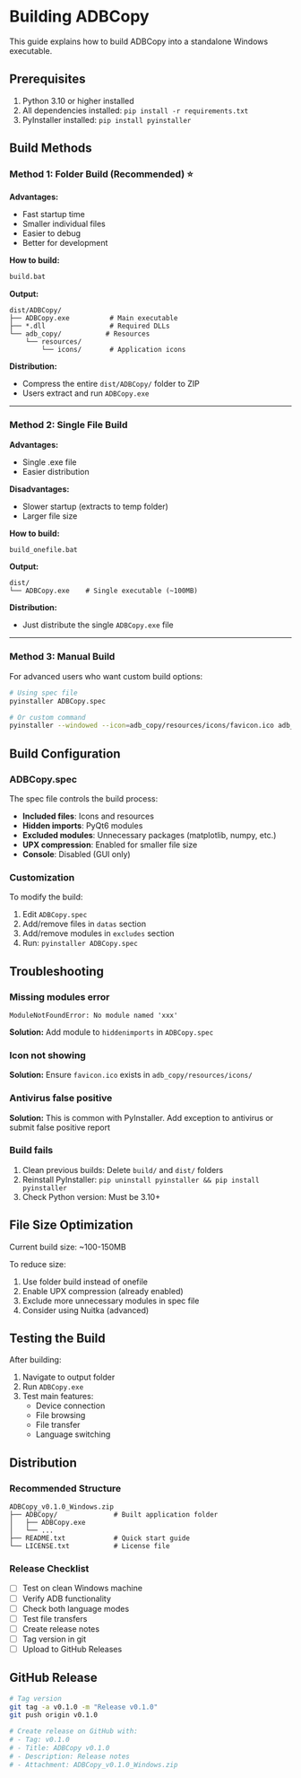 # Building ADBCopy

This guide explains how to build ADBCopy into a standalone Windows executable.

## Prerequisites

1. Python 3.10 or higher installed
2. All dependencies installed: `pip install -r requirements.txt`
3. PyInstaller installed: `pip install pyinstaller`

## Build Methods

### Method 1: Folder Build (Recommended) ⭐

**Advantages:**
- Fast startup time
- Smaller individual files
- Easier to debug
- Better for development

**How to build:**
```bash
build.bat
```

**Output:**
```
dist/ADBCopy/
├── ADBCopy.exe          # Main executable
├── *.dll                # Required DLLs
└── adb_copy/           # Resources
    └── resources/
        └── icons/       # Application icons
```

**Distribution:**
- Compress the entire `dist/ADBCopy/` folder to ZIP
- Users extract and run `ADBCopy.exe`

---

### Method 2: Single File Build

**Advantages:**
- Single .exe file
- Easier distribution

**Disadvantages:**
- Slower startup (extracts to temp folder)
- Larger file size

**How to build:**
```bash
build_onefile.bat
```

**Output:**
```
dist/
└── ADBCopy.exe    # Single executable (~100MB)
```

**Distribution:**
- Just distribute the single `ADBCopy.exe` file

---

### Method 3: Manual Build

For advanced users who want custom build options:

```bash
# Using spec file
pyinstaller ADBCopy.spec

# Or custom command
pyinstaller --windowed --icon=adb_copy/resources/icons/favicon.ico adb_copy/main.py
```

## Build Configuration

### ADBCopy.spec

The spec file controls the build process:

- **Included files**: Icons and resources
- **Hidden imports**: PyQt6 modules
- **Excluded modules**: Unnecessary packages (matplotlib, numpy, etc.)
- **UPX compression**: Enabled for smaller file size
- **Console**: Disabled (GUI only)

### Customization

To modify the build:

1. Edit `ADBCopy.spec`
2. Add/remove files in `datas` section
3. Add/remove modules in `excludes` section
4. Run: `pyinstaller ADBCopy.spec`

## Troubleshooting

### Missing modules error
```
ModuleNotFoundError: No module named 'xxx'
```
**Solution:** Add module to `hiddenimports` in `ADBCopy.spec`

### Icon not showing
**Solution:** Ensure `favicon.ico` exists in `adb_copy/resources/icons/`

### Antivirus false positive
**Solution:** This is common with PyInstaller. Add exception to antivirus or submit false positive report

### Build fails
1. Clean previous builds: Delete `build/` and `dist/` folders
2. Reinstall PyInstaller: `pip uninstall pyinstaller && pip install pyinstaller`
3. Check Python version: Must be 3.10+

## File Size Optimization

Current build size: ~100-150MB

To reduce size:
1. Use folder build instead of onefile
2. Enable UPX compression (already enabled)
3. Exclude more unnecessary modules in spec file
4. Consider using Nuitka (advanced)

## Testing the Build

After building:

1. Navigate to output folder
2. Run `ADBCopy.exe`
3. Test main features:
   - Device connection
   - File browsing
   - File transfer
   - Language switching

## Distribution

### Recommended Structure

```
ADBCopy_v0.1.0_Windows.zip
├── ADBCopy/              # Built application folder
│   ├── ADBCopy.exe
│   └── ...
├── README.txt            # Quick start guide
└── LICENSE.txt           # License file
```

### Release Checklist

- [ ] Test on clean Windows machine
- [ ] Verify ADB functionality
- [ ] Check both language modes
- [ ] Test file transfers
- [ ] Create release notes
- [ ] Tag version in git
- [ ] Upload to GitHub Releases

## GitHub Release

```bash
# Tag version
git tag -a v0.1.0 -m "Release v0.1.0"
git push origin v0.1.0

# Create release on GitHub with:
# - Tag: v0.1.0
# - Title: ADBCopy v0.1.0
# - Description: Release notes
# - Attachment: ADBCopy_v0.1.0_Windows.zip
```

